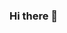### Hi there 👋

<!--
**Anjalikashyap3003/anjalikashyap3003** is a ✨ _special_ ✨ repository because its `README.md` (this file) appears on your GitHub profile.

Here are some ideas to get you started:

- 🔭 I’m currently working in CG Power and Industrial Solutions Limited, Power Transformer Div-T3 Bhopal
- 🌱 I’m currently learning Data Science.


